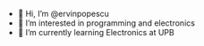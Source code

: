 - 👋 Hi, I’m @ervinpopescu
- 👀 I’m interested in programming and electronics
- 🌱 I’m currently learning Electronics at UPB

<!---
ervinpopescu/ervinpopescu is a ✨ special ✨ repository because its `README.md` (this file) appears on your GitHub profile.
You can click the Preview link to take a look at your changes.
--->
